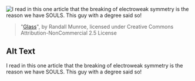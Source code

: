 ![I read in this one article that the breaking of electroweak symmetry is the reason we have SOULS. This guy with a degree said so!](https://imgs.xkcd.com/comics/glass.png)
> "[Glass](https://xkcd.com/812/)", by Randall Munroe, licensed under Creative Commons Attribution-NonCommercial 2.5 License

## Alt Text
I read in this one article that the breaking of electroweak symmetry is the reason we have SOULS. This guy with a degree said so!
